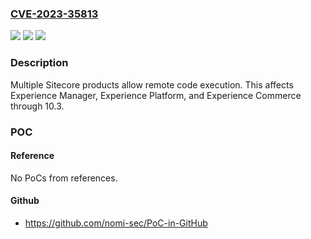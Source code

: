 ### [CVE-2023-35813](https://cve.mitre.org/cgi-bin/cvename.cgi?name=CVE-2023-35813)
![](https://img.shields.io/static/v1?label=Product&message=n%2Fa&color=blue)
![](https://img.shields.io/static/v1?label=Version&message=n%2Fa&color=blue)
![](https://img.shields.io/static/v1?label=Vulnerability&message=n%2Fa&color=brighgreen)

### Description

Multiple Sitecore products allow remote code execution. This affects Experience Manager, Experience Platform, and Experience Commerce through 10.3.

### POC

#### Reference
No PoCs from references.

#### Github
- https://github.com/nomi-sec/PoC-in-GitHub

